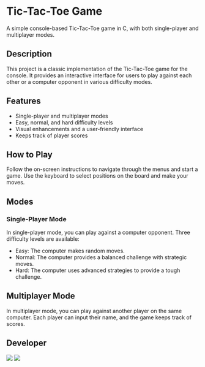 # Tic-Tac-Toe Game

A simple console-based Tic-Tac-Toe game in C, with both single-player and multiplayer modes.

## Description

This project is a classic implementation of the Tic-Tac-Toe game for the console. It provides an interactive interface for users to play against each other or a computer opponent in various difficulty modes.

## Features

- Single-player and multiplayer modes
- Easy, normal, and hard difficulty levels
- Visual enhancements and a user-friendly interface
- Keeps track of player scores

## How to Play

Follow the on-screen instructions to navigate through the menus and start a game. Use the keyboard to select positions on the board and make your moves.

## Modes
### Single-Player Mode

In single-player mode, you can play against a computer opponent. Three difficulty levels are available:

- Easy: The computer makes random moves.
- Normal: The computer provides a balanced challenge with strategic moves.
- Hard: The computer uses advanced strategies to provide a tough challenge.

## Multiplayer Mode

In multiplayer mode, you can play against another player on the same computer. Each player can input their name, and the game keeps track of scores.

## Developer
<a href="https://linkedin.com/in/amrnassareng" target="_blank"><img src="https://img.shields.io/badge/LinkedIn-0077B5?style=for-the-badge&logo=linkedin&logoColor=white"/></a>
<a href="mailto:amrnassareng@gmail.com" target="_blank"><img src="https://img.shields.io/badge/Gmail-D14836?style=for-the-badge&logo=gmail&logoColor=white"/></a>
